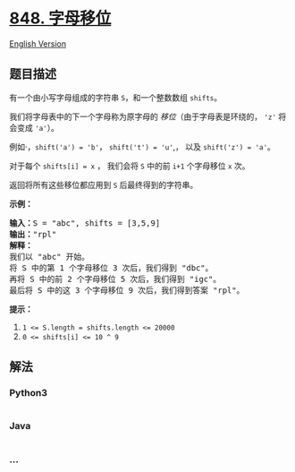 # [848. 字母移位](https://leetcode-cn.com/problems/shifting-letters)

[English Version](/solution/0800-0899/0848.Shifting%20Letters/README_EN.md)

## 题目描述
<!-- 这里写题目描述 -->
<p>有一个由小写字母组成的字符串 <code>S</code>，和一个整数数组 <code>shifts</code>。</p>

<p>我们将字母表中的下一个字母称为原字母的 <em>移位</em>（由于字母表是环绕的， <code>&#39;z&#39;</code>&nbsp;将会变成&nbsp;<code>&#39;a&#39;</code>）。</p>

<p>例如&middot;，<code>shift(&#39;a&#39;) = &#39;b&#39;</code>，&nbsp;<code>shift(&#39;t&#39;) = &#39;u&#39;</code>,， 以及&nbsp;<code>shift(&#39;z&#39;) = &#39;a&#39;</code>。</p>

<p>对于每个&nbsp;<code>shifts[i] = x</code>&nbsp;， 我们会将 <code>S</code>&nbsp;中的前&nbsp;<code>i+1</code>&nbsp;个字母移位&nbsp;<code>x</code>&nbsp;次。</p>

<p>返回将所有这些移位都应用到 <code>S</code> 后最终得到的字符串。</p>

<p><strong>示例：</strong></p>

<pre><strong>输入：</strong>S = &quot;abc&quot;, shifts = [3,5,9]
<strong>输出：</strong>&quot;rpl&quot;
<strong>解释： </strong>
我们以 &quot;abc&quot; 开始。
将 S 中的第 1 个字母移位 3 次后，我们得到 &quot;dbc&quot;。
再将 S 中的前 2 个字母移位 5 次后，我们得到 &quot;igc&quot;。
最后将 S 中的这 3 个字母移位 9 次后，我们得到答案 &quot;rpl&quot;。
</pre>

<p><strong>提示：</strong></p>

<ol>
	<li><code>1 &lt;= S.length = shifts.length &lt;= 20000</code></li>
	<li><code>0 &lt;= shifts[i] &lt;= 10 ^ 9</code></li>
</ol>



## 解法
<!-- 这里可写通用的实现逻辑 -->


<!-- tabs:start -->

### **Python3**
<!-- 这里可写当前语言的特殊实现逻辑 -->

```python

```

### **Java**
<!-- 这里可写当前语言的特殊实现逻辑 -->

```java

```

### **...**
```

```

<!-- tabs:end -->